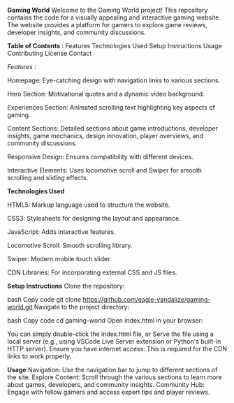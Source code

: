 **Gaming World**
Welcome to the Gaming World project! This repository contains the code for a visually appealing and interactive gaming website. The website provides a platform for gamers to explore game reviews, developer insights, and community discussions.

**Table of Contents**  :
Features
Technologies Used
Setup Instructions
Usage
Contributing
License
Contact


_Features_ :

Homepage:      Eye-catching design with navigation links to various sections.

Hero Section:     Motivational quotes and a dynamic video background.

Experiences Section:    Animated scrolling text highlighting key aspects of gaming.

Content Sections:    Detailed sections about game introductions, developer insights, game mechanics, design innovation, player overviews, and community discussions.

Responsive Design:  Ensures compatibility with different devices.

Interactive Elements: Uses locomotive scroll and Swiper for smooth scrolling and sliding effects.


**Technologies Used**

HTML5:   Markup language used to structure the website.

CSS3: Stylesheets for designing the layout and appearance.

JavaScript: Adds interactive features.

Locomotive Scroll: Smooth scrolling library.

Swiper: Modern mobile touch slider.

CDN Libraries: For incorporating external CSS and JS files.

**Setup Instructions**
Clone the repository:

bash
Copy code
git clone https://github.com/eagle-vandalize/gaming-world.git
Navigate to the project directory:

bash
Copy code
cd gaming-world
Open index.html in your browser:

You can simply double-click the index.html file, or
Serve the file using a local server (e.g., using VSCode Live Server extension or Python's built-in HTTP server).
Ensure you have internet access: This is required for the CDN links to work properly.

**Usage**
Navigation: Use the navigation bar to jump to different sections of the site.
Explore Content: Scroll through the various sections to learn more about games, developers, and community insights.
Community Hub: Engage with fellow gamers and access expert tips and player reviews.
